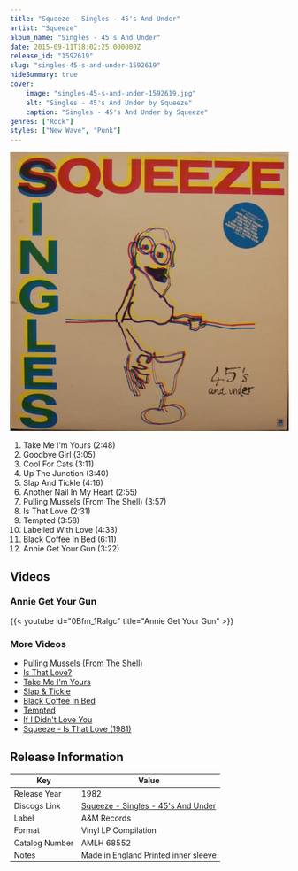 ```yaml
---
title: "Squeeze - Singles - 45's And Under"
artist: "Squeeze"
album_name: "Singles - 45's And Under"
date: 2015-09-11T18:02:25.000000Z
release_id: "1592619"
slug: "singles-45-s-and-under-1592619"
hideSummary: true
cover:
    image: "singles-45-s-and-under-1592619.jpg"
    alt: "Singles - 45's And Under by Squeeze"
    caption: "Singles - 45's And Under by Squeeze"
genres: ["Rock"]
styles: ["New Wave", "Punk"]
---
```


![Singles - 45's And Under by Squeeze](singles-45-s-and-under-1592619.jpg)

<!-- section break -->

1. Take Me I'm Yours (2:48)
2. Goodbye Girl (3:05)
3. Cool For Cats (3:11)
4. Up The Junction (3:40)
5. Slap And Tickle (4:16)
6. Another Nail In My Heart (2:55)
7. Pulling Mussels (From The Shell) (3:57)
8. Is That Love (2:31)
9. Tempted (3:58)
10. Labelled With Love (4:33)
11. Black Coffee In Bed (6:11)
12. Annie Get Your Gun (3:22)

<!-- section break -->




## Videos
### Annie Get Your Gun
{{< youtube id="0Bfm_1Ralgc" title="Annie Get Your Gun" >}}<br>

### More Videos

- [Pulling Mussels (From The Shell)](https://www.youtube.com/watch?v=vB5glE-Oo94)
- [Is That Love?](https://www.youtube.com/watch?v=ROjSnSo0DiI)
- [Take Me I'm Yours](https://www.youtube.com/watch?v=YrVn4HAh2vM)
- [Slap & Tickle](https://www.youtube.com/watch?v=co1c1PTPWYs)
- [Black Coffee In Bed](https://www.youtube.com/watch?v=ZyF425Fu3o4)
- [Tempted](https://www.youtube.com/watch?v=WWteW9MAzdo)
- [If I Didn't Love You](https://www.youtube.com/watch?v=liLruG9gV40)
- [Squeeze - Is That Love (1981)](https://www.youtube.com/watch?v=Uz0UeOUBnn8)


## Release Information
|  Key           | Value                                                |
| ---------------| ---------------------------------------------------- |
| Release Year   | 1982                                   |
| Discogs Link   | [Squeeze - Singles - 45's And Under](https://www.discogs.com/release/1592619-Squeeze-Singles-45s-And-Under) |
| Label          | A&M Records |
| Format         | Vinyl LP Compilation |
| Catalog Number | AMLH 68552 |
| Notes | Made in England    Printed inner sleeve   |
